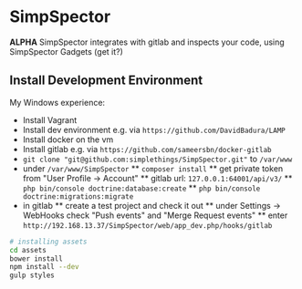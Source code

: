 SimpSpector
===========

**ALPHA** SimpSpector integrates with gitlab and inspects your code, using SimpSpector Gadgets (get it?)

Install Development Environment
-------------------------------

My Windows experience:
* Install Vagrant
* Install dev environment e.g. via `https://github.com/DavidBadura/LAMP`
* Install docker on the vm
* Install gitlab e.g. via `https://github.com/sameersbn/docker-gitlab`
* `git clone "git@github.com:simplethings/SimpSpector.git"` to `/var/www`
* under `/var/www/SimpSpector`
** `composer install`
** get private token from "User Profile -> Account"
** gitlab url: `127.0.0.1:64001/api/v3/`
** `php bin/console doctrine:database:create`
** `php bin/console doctrine:migrations:migrate`
* in gitlab
** create a test project and check it out
** under Settings -> WebHooks check "Push events" and "Merge Request events"
** enter `http://192.168.13.37/SimpSpector/web/app_dev.php/hooks/gitlab`

```bash
# installing assets
cd assets
bower install
npm install --dev
gulp styles

```
